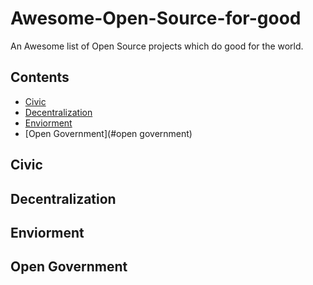 # Awesome-Open-Source-for-good
An Awesome list of Open Source projects which do good for the world.

## Contents
- [Civic](#civic)
- [Decentralization](#decentralization)
- [Enviorment](#enviorment)
- [Open Government](#open government)

## Civic

## Decentralization

## Enviorment

## Open Government

